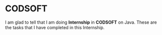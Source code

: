 # CODSOFT
I am glad to tell that I am doing **Internship** in **CODSOFT** on Java.
These are the tasks that I have completed in this Internship.
